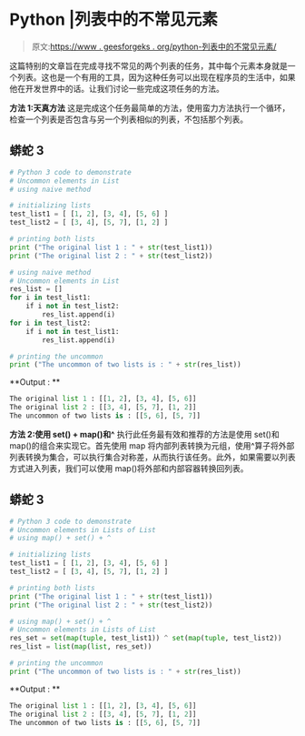 # Python |列表中的不常见元素

> 原文:[https://www . geesforgeks . org/python-列表中的不常见元素/](https://www.geeksforgeeks.org/python-uncommon-elements-in-lists-of-list/)

这篇特别的文章旨在完成寻找不常见的两个列表的任务，其中每个元素本身就是一个列表。这也是一个有用的工具，因为这种任务可以出现在程序员的生活中，如果他在开发世界中的话。让我们讨论一些完成这项任务的方法。

**方法 1:天真方法**
这是完成这个任务最简单的方法，使用蛮力方法执行一个循环，检查一个列表是否包含与另一个列表相似的列表，不包括那个列表。

## 蟒蛇 3

```py
# Python 3 code to demonstrate
# Uncommon elements in List
# using naive method

# initializing lists
test_list1 = [ [1, 2], [3, 4], [5, 6] ]
test_list2 = [ [3, 4], [5, 7], [1, 2] ]

# printing both lists
print ("The original list 1 : " + str(test_list1))
print ("The original list 2 : " + str(test_list2))

# using naive method
# Uncommon elements in List
res_list = []
for i in test_list1:
    if i not in test_list2:
        res_list.append(i)
for i in test_list2:
    if i not in test_list1:
        res_list.append(i)

# printing the uncommon
print ("The uncommon of two lists is : " + str(res_list))
```

**Output : **

```py
The original list 1 : [[1, 2], [3, 4], [5, 6]]
The original list 2 : [[3, 4], [5, 7], [1, 2]]
The uncommon of two lists is : [[5, 6], [5, 7]]
```

**方法 2:使用 set() + map()和^**
执行此任务最有效和推荐的方法是使用 set()和 map()的组合来实现它。首先使用 map 将内部列表转换为元组，使用^算子将外部列表转换为集合，可以执行集合对称差，从而执行该任务。此外，如果需要以列表方式进入列表，我们可以使用 map()将外部和内部容器转换回列表。

## 蟒蛇 3

```py
# Python 3 code to demonstrate
# Uncommon elements in Lists of List
# using map() + set() + ^

# initializing lists
test_list1 = [ [1, 2], [3, 4], [5, 6] ]
test_list2 = [ [3, 4], [5, 7], [1, 2] ]

# printing both lists
print ("The original list 1 : " + str(test_list1))
print ("The original list 2 : " + str(test_list2))

# using map() + set() + ^
# Uncommon elements in Lists of List
res_set = set(map(tuple, test_list1)) ^ set(map(tuple, test_list2))
res_list = list(map(list, res_set))

# printing the uncommon
print ("The uncommon of two lists is : " + str(res_list))
```

**Output : **

```py
The original list 1 : [[1, 2], [3, 4], [5, 6]]
The original list 2 : [[3, 4], [5, 7], [1, 2]]
The uncommon of two lists is : [[5, 6], [5, 7]]
```